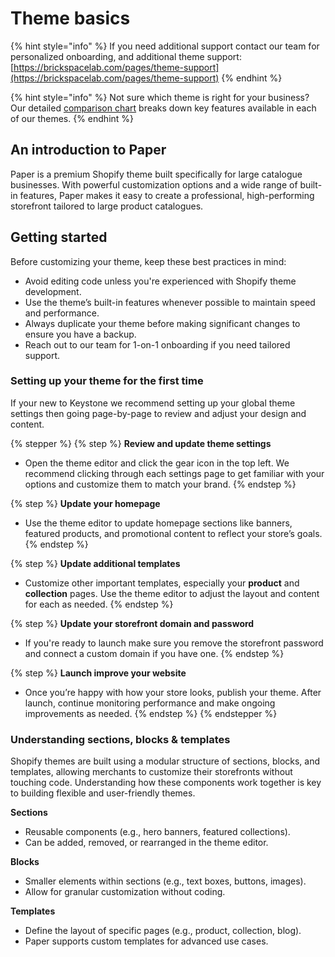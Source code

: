 # Theme basics

{% hint style="info" %}
If you need additional support contact our team for personalized onboarding, and additional theme support: [https://brickspacelab.com/pages/theme-support](https://brickspacelab.com/pages/theme-support)
{% endhint %}

{% hint style="info" %}
Not sure which theme is right for your business? Our detailed [comparison chart](https://help.brickspacelab.com/general/theme-comparisons) breaks down key features available in each of our themes.
{% endhint %}



## An introduction to Paper

Paper is a premium Shopify theme built specifically for large catalogue businesses. With powerful customization options and a wide range of built-in features, Paper makes it easy to create a professional, high-performing storefront tailored to large product catalogues.&#x20;



## Getting started

Before customizing your theme, keep these best practices in mind:

* Avoid editing code unless you're experienced with Shopify theme development.
* Use the theme’s built-in features whenever possible to maintain speed and performance.
* Always duplicate your theme before making significant changes to ensure you have a backup.
* Reach out to our team for 1-on-1 onboarding if you need tailored support.



### Setting up your theme for the first time

If your new to Keystone we recommend setting up your global theme settings then going page-by-page to review and adjust your design and content.&#x20;

{% stepper %}
{% step %}
**Review and update theme settings**

* Open the theme editor and click the gear icon in the top left. We recommend clicking through each settings page to get familiar with your options and customize them to match your brand.
{% endstep %}

{% step %}
**Update your homepage**

* Use the theme editor to update homepage sections like banners, featured products, and promotional content to reflect your store’s goals.
{% endstep %}

{% step %}
**Update additional templates**

* Customize other important templates, especially your **product** and **collection** pages. Use the theme editor to adjust the layout and content for each as needed.
{% endstep %}

{% step %}
**Update your storefront domain and password**

* If you're ready to launch make sure you remove the storefront password and connect a custom domain if you have one.&#x20;
{% endstep %}

{% step %}
**Launch improve your website**

* Once you’re happy with how your store looks, publish your theme. After launch, continue monitoring performance and make ongoing improvements as needed.
{% endstep %}
{% endstepper %}



### **Understanding sections, blocks & templates**

Shopify themes are built using a modular structure of sections, blocks, and templates, allowing merchants to customize their storefronts without touching code. Understanding how these components work together is key to building flexible and user-friendly themes.

**Sections**

* Reusable components (e.g., hero banners, featured collections).
* Can be added, removed, or rearranged in the theme editor.

**Blocks**

* Smaller elements within sections (e.g., text boxes, buttons, images).
* Allow for granular customization without coding.

**Templates**

* Define the layout of specific pages (e.g., product, collection, blog).
* Paper supports custom templates for advanced use cases.
